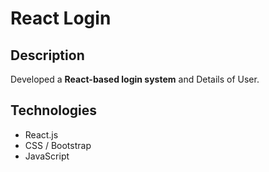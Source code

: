 # React Login

## Description
Developed a **React-based login system** and Details of User.

## Technologies
- React.js
- CSS / Bootstrap
- JavaScript



